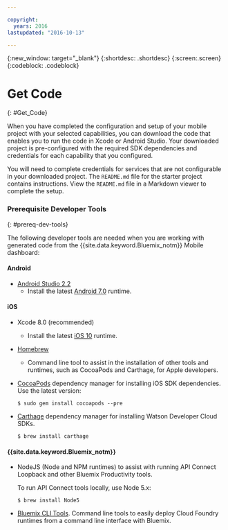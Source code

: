 ```yaml
---

copyright:
  years: 2016
lastupdated: "2016-10-13"

---
```

{:new_window: target="_blank"}
{:shortdesc: .shortdesc}
{:screen:.screen}
{:codeblock: .codeblock}

# Get Code
{: #Get_Code}

When you have completed the configuration and setup of your mobile project with your selected capabilities, you can download the code that enables you to run the code in Xcode or Android Studio. Your downloaded project is pre-configured with the required SDK dependencies and credentials for each capability that you configured.

You will need to complete credentials for services that are not configurable in your downloaded project. The `README.md` file for the starter project contains instructions. View the `README.md` file in a Markdown viewer to complete the setup.

### Prerequisite Developer Tools
{: #prereq-dev-tools}

The following developer tools are needed when you are working with generated code from the {{site.data.keyword.Bluemix_notm}} Mobile dashboard:

#### Android
* [Android Studio 2.2](https://developer.android.com/studio)
	* Install the latest [Android 7.0](https://www.android.com/versions/nougat-7-0/) runtime.

#### iOS
* Xcode 8.0 (recommended)
	* Install the latest [iOS 10](http://www.apple.com/ios/ios-10/) runtime.
* [Homebrew](http://brew.sh/)
	* Command line tool to assist in the installation of other tools and runtimes, such as CocoaPods and Carthage, for Apple developers.
* [CocoaPods](https://cocoapods.org/) dependency manager for installing iOS SDK dependencies. Use the latest version:

	```
	$ sudo gem install cocoapods --pre
	```
* [Carthage](https://github.com/Carthage/Carthage) dependency manager for installing Watson Developer Cloud SDKs.

	```
	$ brew install carthage
	```

#### {{site.data.keyword.Bluemix_notm}}
* NodeJS (Node and NPM runtimes) to assist with running API Connect Loopback and other Bluemix Productivity tools.

	To run API Connect tools locally, use Node 5.x:
	```
	$ brew install Node5
	```

* [Bluemix CLI Tools](http://clis.ng.bluemix.net/ui/home.html).
Command line tools to easily deploy Cloud Foundry runtimes from a command line interface with Bluemix.  
